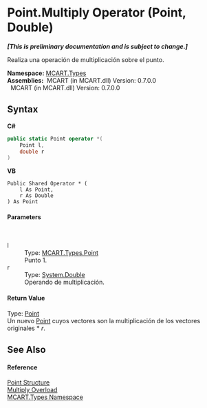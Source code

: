 # Point.Multiply Operator (Point, Double)
 _**\[This is preliminary documentation and is subject to change.\]**_

Realiza una operación de multiplicación sobre el punto.

**Namespace:**&nbsp;<a href="c5168ca1-3831-8d0b-91b8-6ec8e54f9c51">MCART.Types</a><br />**Assemblies:**&nbsp;&nbsp;MCART (in MCART.dll) Version: 0.7.0.0<br />&nbsp;&nbsp;MCART (in MCART.dll) Version: 0.7.0.0<br />

## Syntax

**C#**<br />
``` C#
public static Point operator *(
	Point l,
	double r
)
```

**VB**<br />
``` VB
Public Shared Operator * ( 
	l As Point,
	r As Double
) As Point
```


#### Parameters
&nbsp;<dl><dt>l</dt><dd>Type: <a href="96c52a46-15c7-62ef-5b7a-5371b8695e0d">MCART.Types.Point</a><br />Punto 1.</dd><dt>r</dt><dd>Type: <a href="http://msdn2.microsoft.com/es-es/library/643eft0t" target="_blank">System.Double</a><br />Operando de multiplicación.</dd></dl>

#### Return Value
Type: <a href="96c52a46-15c7-62ef-5b7a-5371b8695e0d">Point</a><br />Un nuevo <a href="96c52a46-15c7-62ef-5b7a-5371b8695e0d">Point</a> cuyos vectores son la multiplicación de los vectores originales * *r*.

## See Also


#### Reference
<a href="96c52a46-15c7-62ef-5b7a-5371b8695e0d">Point Structure</a><br /><a href="c3c7d065-9350-e9bc-7900-64a1cd1e19ee">Multiply Overload</a><br /><a href="c5168ca1-3831-8d0b-91b8-6ec8e54f9c51">MCART.Types Namespace</a><br />